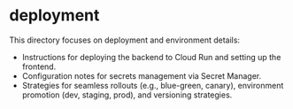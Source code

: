 ﻿# deployment

This directory focuses on deployment and environment details:

- Instructions for deploying the backend to Cloud Run and setting up the frontend.
- Configuration notes for secrets management via Secret Manager.
- Strategies for seamless rollouts (e.g., blue-green, canary), environment promotion (dev, staging, prod), and versioning strategies.
